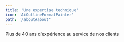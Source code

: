 ```yaml
---
title: 'Une expertise technique'
icon: 'AiOutlineFormatPainter'
path: '/about#about'
---
```


Plus de 40 ans d'expérience au service de nos clients
